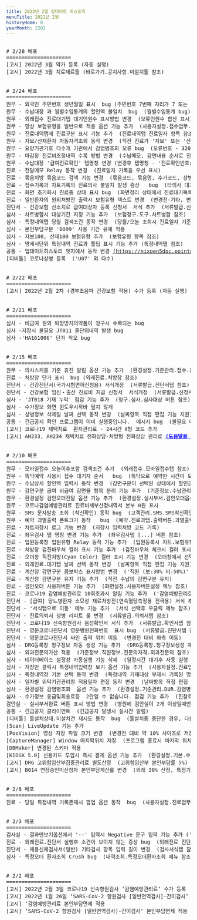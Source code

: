 ```yaml
---
title: 2022년 2월 업데이트 히스토리
menuTitle: 2022년 2월
historyHome: 0
yearMonth: 2202
---
```


<pre>

<bold># 2/28 배포</bold>
=====================
<span class="box notice">[고시]</span> 2022년 3월 약가 등록 (자동 실행)
<span class="box notice">[고시]</span> 2022년 3월 치료재료툴 (바로가기.공지사항.미설치툴 참조)


<bold># 2/24 배포</bold>
=====================
<span class="box jemu">원무</span> - 외국인 주민번호 생년월일 표시  bug (주민번호 7번째 자리가 7 또는 8)
<span class="box jemu">원무</span> - 수납대장 과 월별수입통계의 할인액 불일치  bug  (월별수입통계 bug)
<span class="box jemu">원무</span> - 외래접수 진료대기탭 대기인원수 표시방법 변경  (보류인원수 합산 표시)
<span class="box jemu">원무</span> - 항상 보험유형을 일반으로 적용 옵션 기능 추가  (사용자설정.접수업무.접수확인창옵션 참조)
<span class="box jemu">원무</span> - 진료내역탭에 진료구분 표시 기능 추가  (진료내역탭 진료일자 항목 참조)
<span class="box jemu">원무</span> - 자보/산재환자 자동자격조회 동작 변경  (직전 진료가 '자보' 또는 '산재' 일 경우 자동자격조회 skip)
<span class="box jemu">원무</span> - 요양기관기호 다수개 기관에서 감염병조회 오류 bug  (오류번호 - 32002)
<span class="box jemu">원무</span> - 마감장 진료비조정내역 수록 방법 변경  (수납메모, 감면내용 순서로 진료비조정내역 항목 수록)
<span class="box jemu">원무</span> - 수납대장 '급여진료확인' 탭명칭 변경 (변경후 탭명칭 - '진료확인번호승인')
<span class="box chart">진료</span> - 전달메모 Relay 동작 변경  (진료일자 기록을 우선 표시)
<span class="box chart">진료</span> - 묶음처방 묶음코드 검색 기능 변경  (묶음코드, 묶음명, 수가코드, 상병코드 기준 검색)
<span class="box chart">진료</span> - 접수기록과 차트기록의 진료의사 불일치 발생 증상   bug  (타의사 대기환자 FU시 발생할 수 있는 증상)
<span class="box chart">진료</span> - 화면 초기화시 진료중 상태 표시 bug  (화면정리 상태에서 진료대기목록에 진료중 상태로 표시되는 증상)
<span class="box chart">진료</span> - 일반환자의 원외처방전 출력시 보험유형 텍스트 변경  (변경전-기타, 변경후-일반, 처방전용지.백지만 해당)
<span class="box diag">진단서</span> - 건강보험 산소치료 급여대상자 등록 신청서  서식 추가  (서류발급.신청서탭 참조)
<span class="box inspect">심사</span> - 차트병합시 대상기간 지정 기능 추가  (보험청구.도구.차트병합 참조)
<span class="box inspect">심사</span> - 특정내역탭 당월 검색조건 동작 변경  (당월/오늘 조회시 진료일자 기준 검색)
<span class="box inspect">심사</span> - 본인부담구분 'B099' 사용 기간 유예 적용
<span class="box inspect">심사</span> - 자보100, 산재100 보험유형 추가  (보험유형 항목 참조)
<span class="box inspect">심사</span> - 명세서단위 특정내역 진료과 툴팁 표시 기능 추가 (특정내역탭 참조)
<span class="box other">공통</span> - 업데이트히스토리 엣지에서 동작 변경 <a href="https://nixpen5doc.pointnix.com" target="_blank">(https://nixpen5doc.pointnix.com)</a>
<span class="box other">[디비툴]</span> 코로나상병 등록  ('U07' 외 다수)


<bold># 2/22 배포</bold>
=====================
<span class="box notice">[고시]</span> 2022년 2월 2차 (경부초음파 건강보험 적용) 수가 등록 (자동 실행)


<bold># 2/21 배포</bold>
=====================
<span class="box inspect">심사</span> - 비급여 원외 퇴장방지의약품이 청구시 수록되는 bug  
<span class="box inspect">심사</span> -저장시 불필요 JT011 줄단위내역 발생 bug  
<span class="box inspect">심사</span> -'HA161006' 단가 착오 bug


<bold># 2/15 배포</bold>
=====================
<span class="box jemu">원무</span> - 의사스케줄 기준 휴진 알림 옵션 기능 추가  (환경설정.기준관리.접수.접수저장전점검옵션 참조)<!-- <span class="box jemu">원무</span> - SMS 분할전송시 순서 뒤바뀜   bug  (SMS 다수건으로 나뉘는 경우 간헐적으로 순서 바뀌는 증상) -->
<span class="box chart">진료</span> - 처방창 단가 표시  bug (외래진료.처방창 참조)
<span class="box diag">진단서</span> - 건강진단서(국가시험면허신청용) 서식개정  (서류발급.진단서탭 참조)
<span class="box diag">진단서</span> - 건강보험 임신‧출산 진료비 지급 신청서  서식개정  (서류발급.신청서탭 참조)
<span class="box inspect">심사</span> - 'JT018 기재 누락' 점검 기능 추가  (청구.심사.심사대상 버튼 참조)
<span class="box inspect">심사</span> - 수가정보 화면 윈도우시작바 덮지 않게 
<span class="box inspect">심사</span> - 상병정보 삭제일 날짜 선택 동작 변경  (날짜항목 직접 편집 기능 지원)
<span class="box other">공통</span> - 긴급공지 확인 프로그램이 이미 실행중입니다.  메시지 bug  (불필요 메시지 제거)
<span class="box notice">[고시]</span> 코로나19 재택치료  환자관리료 - 24시간 Ⅱ형 코드 추가  
<span class="box notice">[고시]</span> AH233, AH234 재택치료 전화상담·처방형 전화상담 관리료 <a href="/docs/main13/sub22/page1" target="_blank" style="color:blue;font-weight:bold">(도움말을 참조하세요)</a>


<bold># 2/10 배포</bold>
=====================
<span class="box jemu">원무</span> - 모바일접수 오늘이후포함 검색조건 추가  (외래접수.모바일접수탭 참조)
<span class="box jemu">원무</span> - 똑닥예약 사용시 접수 대기자 순서   bug  (똑닥으로 예약한 시간이 도래되었을때 자동 접수 수행)
<span class="box jemu">원무</span> - 수납상세 할인액 입력시 동작 변경  (감면구분이 선택된 상태에서 할인금액 편집시 감면구분 항목값을 초기화)
<span class="box jemu">원무</span> - 감면구분 급여 비급여 감면율 항목 분리 기능 추가  (기준정보.수납관리.감면구분 메뉴 참조)
<span class="box jemu">원무</span> - 환경설정 검안오더전달 옵션 기능 추가  (환경설정.실시부서.검안오더옵션 참조)
<span class="box jemu">원무</span> - 코로나감염예방관리료 진료비세부산정내역서 본부 0원 표시
<span class="box jemu">원무</span> - SMS 문자발송 조회 (착신확인) 동작 bug  (고객관리.SMS.SMS착신확인 버튼 참조)
<span class="box jemu">원무</span> - 예약 과별출력 폰트크기 동작   bug  (예약.진료과탭.출력버튼.과별출력 메뉴 참조)
<span class="box chart">진료</span> - 차트저장시 로그 기능 변경  (저장시 입력처방 코드 기록)
<span class="box chart">진료</span> - 좌우검사 탭 명칭 변경 기능 추가  (좌우검사탭 [...] 버튼 참조)
<span class="box chart">진료</span> - 입원등록창 입원유형 Relay 동작 기능 추가  (입원등록시 차트.보험유형이 기본)
<span class="box chart">진료</span> - 처방창 검진바우처 컬러 표시 기능 추가  (검진바우처 체크시 컬러 표시, 줄단위메모 컬러가 우선)
<span class="box chart">진료</span> - 오더창 직전처방(Cyan Color) 컬러 표시 기능 변경  (오더창에서 선택한 코드에 컬러 표시)
<span class="box chart">진료</span> - 외래진료.대기탭 날짜 선택 동작 변경  (날짜항목 직접 편집 기능 지원)
<span class="box chart">진료</span> - 계산창 감면구분 콤보박스 표시방법 변경  ('직원 (보:30% 비:50%)' 형식으로 표시)
<span class="box chart">진료</span> - 계산창 감면구분 유지 기능 추가  (직전 수납의 감면구분 유지)
<span class="box chart">진료</span> - 검안오더 사용자버튼 기능 추가  (화면설정.사용자버튼설정 메뉴 참조)
<span class="box chart">진료</span> - 코로나19 감염예방관리료 10회초과시 알림 기능 추가  ('감염예방관리료I' 이 처방되고 의사 기준 10회 초과시 알림)
<span class="box diag">진단서</span> - [급여] 당뇨병환자 소모성 재료처방전(연속혈당측정용 전극용) 서식 추가  (급여서식탭 참조)
<span class="box diag">진단서</span> - '서식탭으로 이동' 메뉴 기능 추가  (서식 선택후 우클릭 메뉴 참조)
<span class="box diag">진단서</span> - 진료의뢰서 상병 리피트 룰 변경  (서류발급.의뢰서탭 참조)
<span class="box diag">진단서</span> - 코로나19 신속항원검사 음성확인서 서식 추가  (서류발급.확인서탭 참조)
<span class="box diag">진단서</span> - 영문코로나진단서 영문병원전화번호  표시 bug  (서류발급.진단서탭 참조)
<span class="box diag">진단서</span> - 영문코로나진단서 싸인 출력 위치 이동  (변경전 대비 좌측 이동)
<span class="box inspect">심사</span> - DRG등록창 청구정보 자동 생성 기능 추가  (DRG등록창.청구정보생성 체크박스 참조)
<span class="box inspect">심사</span> - 외과전문의가산 적용  (기준정보.직원정보.전문의자격.외과전문의 참조)
<span class="box inspect">심사</span> - 데이터베이스 설정창 자동실행 기능 삭제  (일정시간 대기후 자동 실행 동작 삭제)
<span class="box inspect">심사</span> - 저장만 클릭시 특정내역입력창 보기 옵션 기능 추가  (사용자설정.진료업무.열기및저장.차트임시저장옵션 참조)
<span class="box inspect">심사</span> - 특정내역창 기본 선택 동작 변경  (특정내역 기재대상 부재시 기록된 명세서단위 특정내역을 표시)
<span class="box inspect">심사</span> - 일자별 위탁기관관리창 적용일자 편집 동작 변경  (날짜항목 직접 편집 기능 지원)
<span class="box inspect">심사</span> - 환경설정 감염병조회  옵션 기능 추가  (환경설정.기준관리.DUR.감염병조회 옵션 참조)
<span class="box inspect">심사</span> - 수가정보 응급및회송료등  2란일 수 없습니다. 점검 기능 추가  (진찰료 및 입원료 항 대상 점검)
<span class="box lab">검안실</span> - 실시부서완료 버튼 표시 방법 변경  (병원에 검안실이 2개 이상일때만 표시)
<span class="box other">공통</span> - 긴급공지 클라이언트  (긴급공지 발생시 실시간 알림)
<span class="box other">[디비툴]</span> 툴설치상태.미설치건 재시도 동작  bug  (툴설치중 중단한 경우, 다음 실행시 재시도 수행)
<span class="box other">[Scan]</span> LiveUpdate 기능 추가
<span class="box other">[PosVision]</span> 영상 저장 파일 크기 변경  (변경전 대비 약 10% 사이즈로 저장)
<span class="box other">[CaptureManager]</span> Window 마지막위치 저장  (프로그램 종료시 마지막 위치 기록)
<span class="box other">[DBMaker]</span> 변경된 스키마 적용  
<span class="box other">[KIOSK 5.0]</span> 신용카드 투입시 즉시 결제 옵션 기능 추가  (환경설정.기본.수납옵션 참조)
<span class="box notice">[고시]</span> DRG 고위험임산부집중관리료 별도산정  (고위험임산부 본인부담률 5%)
<span class="box notice">[고시]</span> B014 연장승인미신청자 본인부담계산룰 변경  (외래 30% 산정, 특정기호 F023 자동 수록)


<bold># 2/8 배포</bold>
=====================
<span class="box chart">진료</span> - 당일 특정내역 기록존재시 팝업 옵션 동작  bug  (사용자설정.진료업무.열기및저장.특정내역입력창보기옵션 참고)


<bold># 2/3 배포</bold>
=====================
<span class="box lab">검사실</span> - 결과만보기옵션에서 '--' 입력시 Negative 문구 입력 기능 추가 ('--' 또는 '++' 입력후 enter)
<span class="box chart">진료</span> - 외래진료.진단서 실행후 소견이 보이지 않는 증상 bug  (외래진료 진단서 버튼 참조)
<span class="box diag">진단서</span> - 채용신체검사서(일반) 기타검사 항목 입력 길이 변경  (검사서식탭 참조)
<span class="box inspect">심사</span> - 특정오더 환자조회 Crush bug  (내역조회.특정오더환자조회 메뉴 참조)


<bold># 2/2 배포</bold>
=====================
<span class="box notice">[고시]</span> 2022년 2월 3일 코로나19 신속항원검사 ‘감염예방관리료’ 수가 등록  (자동 실행)
<span class="box notice">[고시]</span> 2022년 1월 26일 ‘SARS-CoV-2 항원검사 [일반면역검사]-간이검사’ 수가 등록 (자동 실행)
<span class="box notice">[고시]</span> ‘감염예방관리료 본인부담면제 적용
<span class="box notice">[고시]</span> ‘SARS-CoV-2 항원검사 [일반면역검사]-간이검사’ 본인부담면제 적용


</pre>